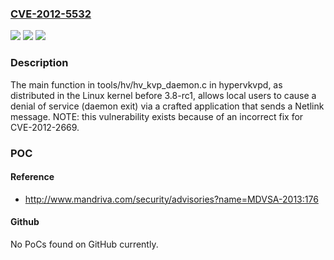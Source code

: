 ### [CVE-2012-5532](https://cve.mitre.org/cgi-bin/cvename.cgi?name=CVE-2012-5532)
![](https://img.shields.io/static/v1?label=Product&message=n%2Fa&color=blue)
![](https://img.shields.io/static/v1?label=Version&message=n%2Fa&color=blue)
![](https://img.shields.io/static/v1?label=Vulnerability&message=n%2Fa&color=brighgreen)

### Description

The main function in tools/hv/hv_kvp_daemon.c in hypervkvpd, as distributed in the Linux kernel before 3.8-rc1, allows local users to cause a denial of service (daemon exit) via a crafted application that sends a Netlink message.  NOTE: this vulnerability exists because of an incorrect fix for CVE-2012-2669.

### POC

#### Reference
- http://www.mandriva.com/security/advisories?name=MDVSA-2013:176

#### Github
No PoCs found on GitHub currently.

